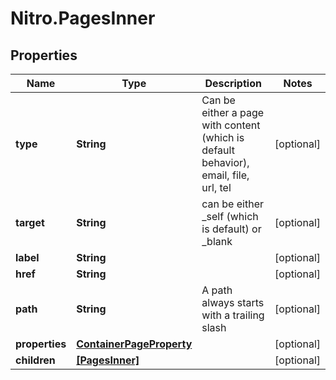 # Nitro.PagesInner

## Properties

Name | Type | Description | Notes
------------ | ------------- | ------------- | -------------
**type** | **String** | Can be either a page with content (which is default behavior), email, file, url, tel | [optional] 
**target** | **String** | can be either _self (which is default) or _blank | [optional] 
**label** | **String** |  | [optional] 
**href** | **String** |  | [optional] 
**path** | **String** | A path always starts with a trailing slash | [optional] 
**properties** | [**ContainerPageProperty**](ContainerPageProperty.md) |  | [optional] 
**children** | [**[PagesInner]**](PagesInner.md) |  | [optional] 


